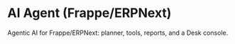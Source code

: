 # AI Agent (Frappe/ERPNext)
Agentic AI for Frappe/ERPNext: planner, tools, reports, and a Desk console.
